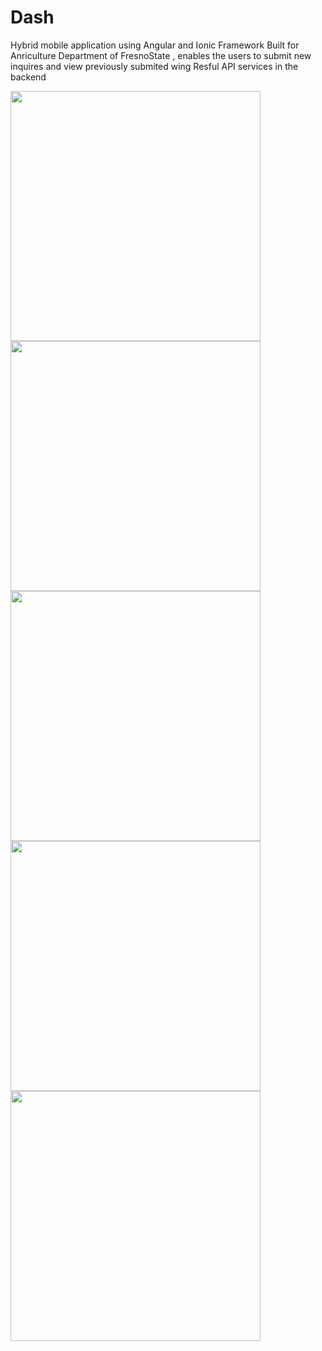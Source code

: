 # Dash
Hybrid mobile application using Angular and Ionic Framework
Built for Anriculture Department of FresnoState , enables the users to submit new inquires and view previously submited wing Resful API services in the backend

<img src="https://github.com/tharunmarella/Dash/blob/main/screenshots/1.png" width="400" />
<img src="https://github.com/tharunmarella/Dash/blob/main/screenshots/2.png" width="400" />
<img src="https://github.com/tharunmarella/Dash/blob/main/screenshots/3.png" width="400" />
<img src="https://github.com/tharunmarella/Dash/blob/main/screenshots/4.png" width="400" />
<img src="https://github.com/tharunmarella/Dash/blob/main/screenshots/5.png" width="400" />


